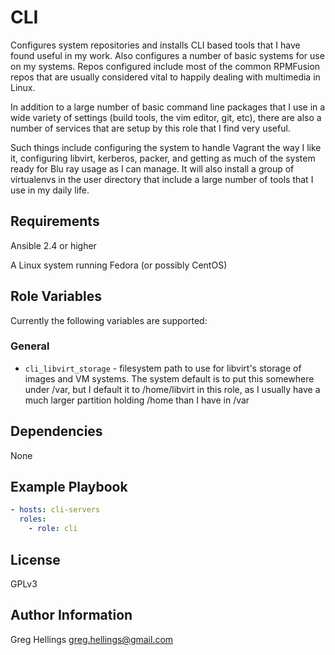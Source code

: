 CLI
===========

Configures system repositories and installs CLI based tools that I have found
useful in my work. Also configures a number of basic systems for use on my
systems. Repos configured include most of the common RPMFusion repos that are
usually considered vital to happily dealing with multimedia in Linux.

In addition to a large number of basic command line packages that I use in
a wide variety of settings (build tools, the vim editor, git, etc), there are
also a number of services that are setup by this role that I find very useful.

Such things include configuring the system to handle Vagrant the way I like it,
configuring libvirt, kerberos, packer, and getting as much of the system
ready for Blu ray usage as I can manage. It will also install a group of
virtualenvs in the user directory that include a large number of tools that I
use in my daily life.

Requirements
------------

Ansible 2.4 or higher

A Linux system running Fedora (or possibly CentOS)

Role Variables
--------------

Currently the following variables are supported:

### General

* `cli_libvirt_storage` - filesystem path to use for libvirt's storage of
  images and VM systems. The system default is to put this somewhere under
  /var, but I default it to /home/libvirt in this role, as I usually have a
  much larger partition holding /home than I have in /var

Dependencies
------------

None

Example Playbook
----------------

```yaml
- hosts: cli-servers
  roles:
    - role: cli
```

License
-------

GPLv3

Author Information
------------------

Greg Hellings <greg.hellings@gmail.com>

